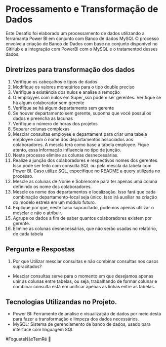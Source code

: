 # Processamento e Transformação de Dados

Este Desafio foi elaborado um processamento de dados utilizando a ferramanta Power BI em conjunto com Banco de dados MySQl.
O processo envolve a criação de Banco de Dados com base no conjunto disponivel no GitHub e a integração com PowerBI com o MySQL e o tratamentod desses dados.


## Diretrizes para transformação dos dados

1. Verifique os cabeçalhos e tipos de dados
2. Modifique os valores monetários para o tipo double preciso
3. Verifique a existência dos nulos e analise a remoção
4. O employyes com nulos em Super_ssn podem ser gerentes. Verifique se há algum colaborador sem gerente
5. Verifique se há algum departamento sem gerente
6. Se houver departamento sem gerente, suponha que você possui os dados e preencha as lacunas
7. Verifique o número de horas dos projetos
8. Separar colunas complexas
9. Mesclar consultas employee e departament para criar uma tabela employee com o nome dos departamentos associados aos colaboradores. A mescla terá como base a tabela employee. Fique atento, essa informação influencia no tipo de junção.
10. Neste processo elimine as colunas desnecessárias.
11. Realize a junção dos colaboradores e respectivos nomes dos gerentes. Isso pode ser feito com consulta SQL ou pela mescla da tabela com Power BI. Caso utilize SQL, especifique no README a query utilizada no processo.
12. Mescle as colunas de Nome e Sobrenome para ter apenas uma coluna definindo os nome dos colaboradores.
13. Mescle os nome dos departamentos e localização. Isso fará que cada combinação departamento-local seja único. Isso irá auxiliar na criação do modelo estrela em um módulo futuro.
14. Explique por que, neste caso supracitado, podemos apenas utilizar o mesclar e não o atribuir.
15. Agrupe os dados a fim de saber quantos colaboradores existem por gerente.
16. Elimine as colunas desnecessárias, que não serão usadas no relatório, de cada tabela


## Pergunta e Respostas
1. Por que Utilizar mesclar consultas e não combinar consultas nos casos supracitados?
- Mesclar consultas serve para o momento em que desejamos apenas unir as colunas entre tabelas, ou seja, trabalhando de formar colunar e combinar consulta está em unificar apenas as linhas entre as tabelas.


## Tecnologias Utilizandas no Projeto.

- Power BI: Ferramente de analise e visualização de dados por meio desta para fazer a transformação e limpeza dos dados necessários.
- MySQL: Sistema de gerenciamento de banco de dados, usado para interface com linguagem SQL



 #FogueteNãoTemRé 🚀
